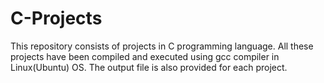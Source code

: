 # C-Projects

This repository consists of projects in C programming language. All these projects have been compiled and executed using gcc compiler in Linux(Ubuntu) OS. The output file is also provided for each project.

